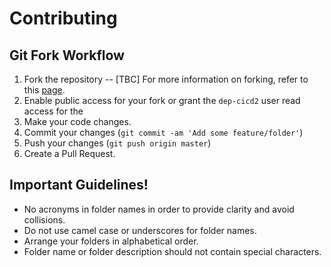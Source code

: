 # Contributing

## Git Fork Workflow

1. Fork the repository -- [TBC]
   For more information on forking, refer to this
   [page](https://fusion.mastercard.int/confluence/x/7ZY1Cg).
1. Enable public access for your fork or grant the `dep-cicd2` user read access for the
1. Make your code changes.
1. Commit your changes (`git commit -am 'Add some feature/folder'`)
1. Push your changes (`git push origin master`)
1. Create a Pull Request.

## Important Guidelines!

- No acronyms in folder names in order to provide clarity and avoid collisions.
- Do not use camel case or underscores for folder names.
- Arrange your folders in alphabetical order.
- Folder name or folder description should not contain special characters.